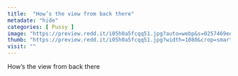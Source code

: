 ```yaml
---
title:  "How’s the view from back there"
metadate: "hide"
categories: [ Pussy ]
image: "https://preview.redd.it/i05h0a5fcqq51.jpg?auto=webp&s=0257469edb29598f79aed6ed55b64797169cd6ea"
thumb: "https://preview.redd.it/i05h0a5fcqq51.jpg?width=1080&crop=smart&auto=webp&s=66938446d65730cf15594abcf7eca898dd25fca9"
visit: ""
---
```

How’s the view from back there
